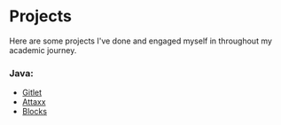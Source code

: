 # Projects

Here are some projects I've done and engaged myself in throughout my academic journey.

### Java:

- [Gitlet](https://github.com/ajb283/Gitlet)
- [Attaxx](https://github.com/ajb283/Attaxx)
- [Blocks](https://github.com/ajb283/Blocks)
